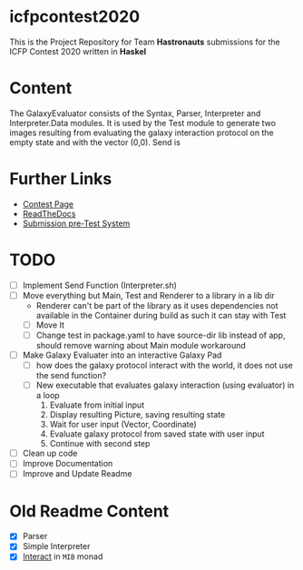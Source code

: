 icfpcontest2020 
===============

This is the Project Repository for Team **Hastronauts** submissions for the ICFP Contest 2020
written in **Haskel**

# Content 

The GalaxyEvaluator consists of the Syntax, Parser, Interpreter and Interpreter.Data modules.
It is used by the Test module to generate two images resulting from evaluating the galaxy interaction protocol 
on the empty state and with the vector (0,0).
Send is 


# Further Links
- [Contest Page](https://icfpcontest2020.github.io/)
- [ReadTheDocs](https://message-from-space.readthedocs.io/en/latest/personal-appeal.html)
- [Submission pre-Test System](https://github.com/Skgland/icfp2020-submission-system)


# TODO
- [ ] Implement Send Function (Interpreter.sh)
- [ ] Move everything but Main, Test and Renderer to a library in a lib dir 
    - Renderer can't be part of the library as it uses dependencies not available in the Container during build
      as such it can stay with Test
    - [ ] Move It
    - [ ] Change test in package.yaml to have source-dir lib instead of app, should remove warning about Main module workaround
- [ ] Make Galaxy Evaluater into an interactive Galaxy Pad
  - [ ] how does the galaxy protocol interact with the world, it does not use the send function?
  - [ ] New executable that evaluates galaxy interaction (using evaluator) in a loop
    1. Evaluate from initial input
    2. Display resulting Picture, saving resulting state
    3. Wait for user input (Vector, Coordinate)
    4. Evaluate galaxy protocol from saved state with user input
    5. Continue with second step 
- [ ] Clean up code
- [ ] Improve Documentation
- [ ] Improve and Update Readme
    
# Old Readme Content

- [x] Parser
- [x] Simple Interpreter
- [x] [Interact](https://message-from-space.readthedocs.io/en/latest/condensed-version.html#interact) in `MIB` monad
